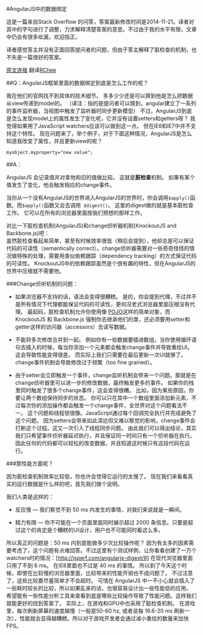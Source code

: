 #AngularJS中的数据绑定

这是一篇来自Stack Overflow 的问答，答案最新修改时间是2014-11-21。译者对其中的字句进行了调整，力求解释清楚答案的意思。不过由于我的水平有限，文章中仍会有很多纰漏，欢迎指正。 

译者感觉答主并没有正面回答提问者的问题，但由于答主解释了脏检查的机制，也不失是一篇很好的答案。

[原文连接](http://stackoverflow.com/questions/9682092/databinding-in-angularjs) 翻译[RChee](https://github.com/rchee)

##Q：AngularJS框架里面的数据绑定到底是怎么工作的呢？

我在他们的官网找不到具体的技术细节。
多多少少还是可以猜到他是怎么把数据从view传递到model的。
（译注：指的是提问者可以猜到，angular建立了一系列的事件监听器，当视图中触发了监听器时同步更新模型）
不过，AngularJS到底是怎么发现model上的属性发生了变化呢，它并没有设置setters和getters呀？
我觉得如果用了JavaScript watchers应该可以做到这一点。
但在IE6和IE7中并不支持这个特性。
现在问题来了，举个例子，对于下面这种情况，AngularJS是怎么知道我改变了属性，并且更新view的呢？

``myobject.myproperty="new value";``

##A：

AngularJS 会记录值并对拿他和旧的值做比较。
这就是**脏检查**机制。
如果有某个值发生了变化，他会触发相应的change事件。

当你从一个没有AngularJS的世界进入AngularJS的世界时，你会调用`$apply()`函数。而`$apply()`函数又会去调用` $digest()`。
这里的digest做的就是基本脏检查工作。
它可以在所有的浏览器里面按我们预想的那样工作。

对比一下脏检查机制(AngularJS)和change侦听器机制(KnockoutJS and Backbone.js)吧：<br/>
虽然脏检查看起来简单，甚至有时候效率很低（稍后会提到），他却总是可以保证代码的可读性（semantically correct）。change侦听器需要对一些奇奇怪怪的情况做特殊的处理，需要用类似依赖跟踪（dependency tracking）的方式保证代码的可读性。
KnockoutJS中的依赖跟踪虽然是个很有趣的特性，但在AngularJS的世界中压根就不需要他。


###Change侦听机制的问题：

* 如果浏览器不支持的话，语法会变得很糟糕。
是的，你会提到代理，不过并不是所有情况下代理都能保证代码的可读性，更何况老式浏览器里面压根没有代理。
最起码，脏检查机制允许你使用像 [POJO](http://en.wikipedia.org/wiki/Plain_Old_Java_Object)这样的简单对象，而 KnockoutJS 和  Backbone.js 强制你去继承他们的类，还必须要用setter和getter这样的访问器（accessors）去读写数据。

* 不能将多次修改合并到一起。
例如你有一些数据要插进数组，当你使用循环语句去插入的时候，每当你添加一个元素都会触发change事件并导致重绘UI。
这会导致性能变得很差。
而实际上我们只需要在最后更新一次UI就够了。
change事件机制会导致修改过于频繁（too fine grained）。

* 由于setter会立即触发一个事件，change监听机制会带来一个问题。那就是在change侦听器里可以进一步的修改数据，最终触发更多的事件。
如果你的栈里同时触发了很多个change事件，这会变得很糟。
比如，因为某些原因，你要让两个数组保持同步的状态。
你可以只在其中一个数组里面添加新元素，不过每次你的添加操作都会触发一个change事件，全世界对这个问题看法不一。
这个问题和线程锁很像。JavaScript通过每个回调完全执行并完成避免了这个问题。
因为setters会带来如此深远但又难以察觉的影响，change事件会打断这个过程。这又一次引入了线程同步问题。
由此我们可以得出结论，其实我们只希望事件侦听器延迟执行，并且保证同一时间只有一个侦听器在执行。因此任何的代码都可以轻松的改变数据，并且知道这时候只有这段代码在运行。

###那性能方面呢？

因为脏检查机制效率比较低，你也许会觉得它运行的太慢了。
现在我们来看看真实的运行数据是什么样的吧，首先我们做个说明。

我们人类是这样的：

* 反应慢 — 我们察觉不到 50 ms 内发生的事情，对我们来说就是一瞬间。

* 精力有限 — 你不可能在一个页面里面同时展示超过 2000 条信息。只要是超过这个的肯定是个糟糕的UI设计，用户也不可能同时看这么多。

所以真正的问题是：50 ms 内到底能做多少次比较操作呢？
因为有太多的因素需要考虑了，这个问题有点难回答。不过这里有个测试样例，让你看看创建了一万个watchers时的情况：[http://jsperf.com/angularjs-digest/6] 
在现代浏览器里面只用了不到 6 ms。
在IE8里面也不过是 40 ms 的事情。
所以到了今天这个时候，即使在比较慢的浏览器里面，比较带来的性能开销也不成问题了。
不过注意了，这些比较要尽量简单才不会超时。
可惜在 AngularJS 中一不小心就会插入了一些耗时较长的比较，所以如果乱来的话，也很容易设计出一些性能低的应用。
希望能有一些性能分析工具来查看到底是哪些比较操作导致了性能问题。这样我们就能更好的找到答案了。
实际上，在游戏和GPU中也采用了脏检查机制。
在游戏里，每次刷新屏幕的速度越慢（一般是50-60 hz, 或者说每 16.6-20 ms 刷新一次），性能就会显得越糟糕。所以对于游戏开发者会通过减小重绘的数量来加快FPS。


